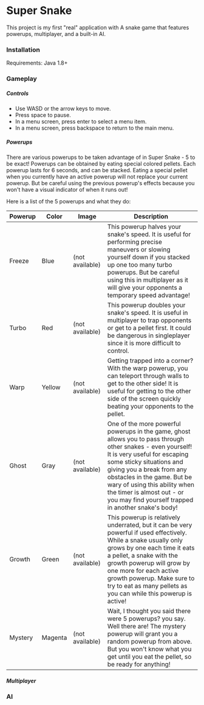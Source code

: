 # Super Snake
This project is my first "real" application with 
A snake game that features powerups, multiplayer, and a built-in AI.

### Installation
Requirements: Java 1.8+

### Gameplay

##### Controls
- Use WASD or the arrow keys to move.
- Press space to pause.
- In a menu screen, press enter to select a menu item.
- In a menu screen, press backspace to return to the main menu.

##### Powerups
There are various powerups to be taken advantage of in Super Snake - 5 to be exact! Powerups can be obtained by eating special colored pellets. Each powerup lasts for 6 seconds, and can be stacked. Eating a special pellet when you currently have an active powerup will not replace your current powerup. But be careful using the previous powerup's effects because you won't have a visual indicator of when it runs out!

Here is a list of the 5 powerups and what they do:

Powerup | Color | Image | Description
--------|-------|-------|------------
Freeze|Blue|(not available)|This powerup halves your snake's speed. It is useful for performing precise maneuvers or slowing yourself down if you stacked up one too many turbo powerups. But be careful using this in multiplayer as it will give your opponents a temporary speed advantage!
Turbo|Red|(not available)|This powerup doubles your snake's speed. It is useful in multiplayer to trap opponents or get to a pellet first. It could be dangerous in singleplayer since it is more difficult to control.
Warp|Yellow|(not available)|Getting trapped into a corner? With the warp powerup, you can teleport through walls to get to the other side! It is useful for getting to the other side of the screen quickly beating your opponents to the pellet.
Ghost|Gray|(not available)|One of the more powerful powerups in the game, ghost allows you to pass through other snakes - even yourself! It is very useful for escaping some sticky situations and giving you a break from any obstacles in the game. But be wary of using this ability when the timer is almost out - or you may find yourself trapped in another snake's body!
Growth|Green|(not available)|This powerup is relatively underrated, but it can be very powerful if used effectively. While a snake usually only grows by one each time it eats a pellet, a snake with the growth powerup will grow by one more for each active growth powerup. Make sure to try to eat as many pellets as you can while this powerup is active!
Mystery|Magenta|(not available)|Wait, I thought you said there were 5 powerups? you say. Well there are! The mystery powerup will grant you a random powerup from above. But you won't know what you get until you eat the pellet, so be ready for anything!

##### Multiplayer

### AI

